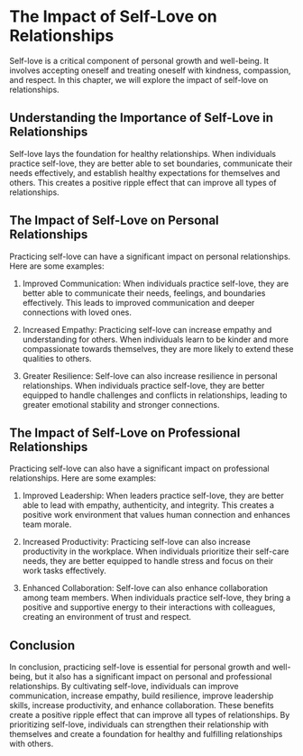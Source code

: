 # The Impact of Self-Love on Relationships

Self-love is a critical component of personal growth and well-being. It involves accepting oneself and treating oneself with kindness, compassion, and respect. In this chapter, we will explore the impact of self-love on relationships.

Understanding the Importance of Self-Love in Relationships
----------------------------------------------------------

Self-love lays the foundation for healthy relationships. When individuals practice self-love, they are better able to set boundaries, communicate their needs effectively, and establish healthy expectations for themselves and others. This creates a positive ripple effect that can improve all types of relationships.

The Impact of Self-Love on Personal Relationships
-------------------------------------------------

Practicing self-love can have a significant impact on personal relationships. Here are some examples:

1. Improved Communication: When individuals practice self-love, they are better able to communicate their needs, feelings, and boundaries effectively. This leads to improved communication and deeper connections with loved ones.

2. Increased Empathy: Practicing self-love can increase empathy and understanding for others. When individuals learn to be kinder and more compassionate towards themselves, they are more likely to extend these qualities to others.

3. Greater Resilience: Self-love can also increase resilience in personal relationships. When individuals practice self-love, they are better equipped to handle challenges and conflicts in relationships, leading to greater emotional stability and stronger connections.

The Impact of Self-Love on Professional Relationships
-----------------------------------------------------

Practicing self-love can also have a significant impact on professional relationships. Here are some examples:

1. Improved Leadership: When leaders practice self-love, they are better able to lead with empathy, authenticity, and integrity. This creates a positive work environment that values human connection and enhances team morale.

2. Increased Productivity: Practicing self-love can also increase productivity in the workplace. When individuals prioritize their self-care needs, they are better equipped to handle stress and focus on their work tasks effectively.

3. Enhanced Collaboration: Self-love can also enhance collaboration among team members. When individuals practice self-love, they bring a positive and supportive energy to their interactions with colleagues, creating an environment of trust and respect.

Conclusion
----------

In conclusion, practicing self-love is essential for personal growth and well-being, but it also has a significant impact on personal and professional relationships. By cultivating self-love, individuals can improve communication, increase empathy, build resilience, improve leadership skills, increase productivity, and enhance collaboration. These benefits create a positive ripple effect that can improve all types of relationships. By prioritizing self-love, individuals can strengthen their relationship with themselves and create a foundation for healthy and fulfilling relationships with others.
